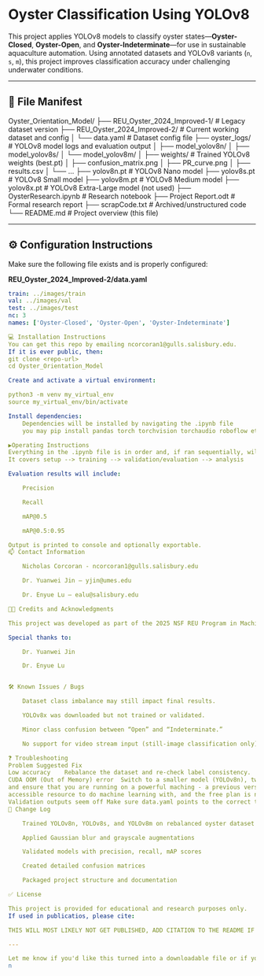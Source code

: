 # Oyster Classification Using YOLOv8

This project applies YOLOv8 models to classify oyster states—**Oyster-Closed**, **Oyster-Open**, and **Oyster-Indeterminate**—for use in sustainable aquaculture automation. Using annotated datasets and YOLOv8 variants (`n`, `s`, `m`), this project improves classification accuracy under challenging underwater conditions.

---

## 📁 File Manifest

Oyster_Orientation_Model/
├── REU_Oyster_2024_Improved-1/ # Legacy dataset version
├── REU_Oyster_2024_Improved-2/ # Current working dataset and config
│ └── data.yaml # Dataset config file
├── oyster_logs/ # YOLOv8 model logs and evaluation output
│ ├── model_yolov8n/
│ ├── model_yolov8s/
│ └── model_yolov8m/
│ ├── weights/ # Trained YOLOv8 weights (best.pt)
│ ├── confusion_matrix.png
│ ├── PR_curve.png
│ ├── results.csv
│ └── ...
├── yolov8n.pt # YOLOv8 Nano model
├── yolov8s.pt # YOLOv8 Small model
├── yolov8m.pt # YOLOv8 Medium model
├── yolov8x.pt # YOLOv8 Extra-Large model (not used)
├── OysterResearch.ipynb # Research notebook
├── Project Report.odt # Formal research report
├── scrapCode.txt # Archived/unstructured code
└── README.md # Project overview (this file)


---

## ⚙️ Configuration Instructions

Make sure the following file exists and is properly configured:

**REU_Oyster_2024_Improved-2/data.yaml**
```yaml
train: ../images/train
val: ../images/val
test: ../images/test
nc: 3
names: ['Oyster-Closed', 'Oyster-Open', 'Oyster-Indeterminate']

💻 Installation Instructions
You can get this repo by emailing ncorcoran1@gulls.salisbury.edu.
If it is ever public, then:
git clone <repo-url>
cd Oyster_Orientation_Model

Create and activate a virtual environment:

python3 -m venv my_virtual_env
source my_virtual_env/bin/activate

Install dependencies:
	Dependencies will be installed by navigating the .ipynb file
	you may pip install pandas torch torchvision torchaudio roboflow etc...

▶️Operating Instructions
Everything in the .ipynb file is in order and, if ran sequentially, will yield results.
It covers setup --> training --> validation/evaluation --> analysis

Evaluation results will include:

    Precision

    Recall

    mAP@0.5

    mAP@0.5:0.95

Output is printed to console and optionally exportable.
📫 Contact Information

    Nicholas Corcoran - ncorcoran1@gulls.salisbury.edu

    Dr. Yuanwei Jin – yjin@umes.edu

    Dr. Enyue Lu – ealu@salisbury.edu

👨‍🔬 Credits and Acknowledgments

This project was developed as part of the 2025 NSF REU Program in Machine Learning and Aquaculture at the University of Maryland Eastern Shore and Salisbury University.

Special thanks to:

    Dr. Yuanwei Jin

    Dr. Enyue Lu


🛠️ Known Issues / Bugs

    Dataset class imbalance may still impact final results.

    YOLOv8x was downloaded but not trained or validated.

    Minor class confusion between “Open” and “Indeterminate.”

    No support for video stream input (still-image classification only).

❓ Troubleshooting
Problem	Suggested Fix
Low accuracy	Rebalance the dataset and re-check label consistency.
CUDA OOM (Out of Memory) error	Switch to a smaller model (YOLOv8n), tweak settings (eg. downsize image resolution or batch size), 
and ensure that you are running on a powerful maching - a previous version of this project used google colab, which is a very
accessible resource to do machine learning with, and the free plan is not half bad :)
Validation outputs seem off	Make sure data.yaml points to the correct test set.
📅 Change Log

    Trained YOLOv8n, YOLOv8s, and YOLOv8m on rebalanced oyster dataset

    Applied Gaussian blur and grayscale augmentations

    Validated models with precision, recall, mAP scores

    Created detailed confusion matrices

    Packaged project structure and documentation

✅ License

This project is provided for educational and research purposes only.
If used in publicatios, please cite:

THIS WILL MOST LIKELY NOT GET PUBLISHED, ADD CITATION TO THE README IF IT DOES

---

Let me know if you'd like this turned into a downloadable file or if you want to host it in a GitHub repo.
n
